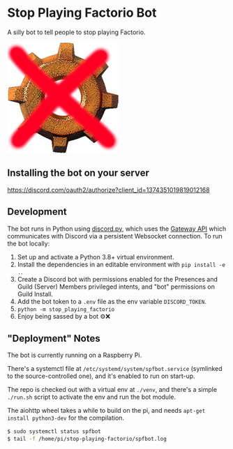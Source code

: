 # Stop Playing Factorio Bot

A silly bot to tell people to stop playing Factorio.

![No more Factorio](./icon.png)

## Installing the bot on your server

https://discord.com/oauth2/authorize?client_id=1374351019819012168

## Development

The bot runs in Python using [discord.py](https://discordpy.readthedocs.io/en/latest/intro.html#installing), which uses the [Gateway API](https://discord.com/developers/docs/events/gateway) which communicates with Discord via a persistent Websocket connection. To run the bot locally:

1. Set up and activate a Python 3.8+ virtual environment.
1. Install the dependencies in an editable environment with `pip install -e .`.
1. Create a Discord bot with permissions enabled for the Presences and Guild (Server) Members privileged intents, and "bot" permissions on Guild Install.
1. Add the bot token to a `.env` file as the env variable `DISCORD_TOKEN`.
1. `python -m stop_playing_factorio`
1. Enjoy being sassed by a bot ⚙️❌

## "Deployment" Notes

The bot is currently running on a Raspberry Pi.

There's a systemctl file at `/etc/systemd/system/spfbot.service` (symlinked to the source-controlled one), and it's enabled to run on start-up.

The repo is checked out with a virtual env at `./venv`, and there's a simple `./run.sh` script to activate the env and run the bot module.

The aiohttp wheel takes a while to build on the pi, and needs `apt-get install python3-dev` for the compilation.

```bash
$ sudo systemctl status spfbot
$ tail -f /home/pi/stop-playing-factorio/spfbot.log
```

